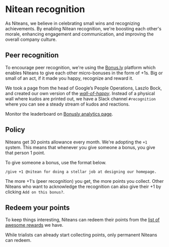 # Nitean recognition

As Niteans, we believe in celebrating small wins and recognizing achievements. By enabling Nitean recognition, we're boosting each other's morale, enhancing engagement and communication, and improving the overall company culture.

## Peer recognition

To encourage peer recognition, we're using the [Bonus.ly](https://bonus.ly/) platform which enables Niteans to give each other micro-bonuses in the form of +1s. Big or small of an act, if it made you happy, recognize and reward it.

We took a page from the head of Google’s People Operations, Laszlo Bock, and created our own version of the [_wall-of-happy_](https://plus.google.com/+LaszloBock/posts/UzxkRpkvyf7). Instead of a physical wall where kudos are printed out, we have a Slack channel `#recognition` where you can see a steady stream of kudos and reactions.

Monitor the leaderboard on [Bonusly analytics page](https://bonus.ly/analytics/leaderboards).

## Policy

Niteans get 30 points allowance every month. We're adopting the `+1` system. This means that whenever you give someone a bonus, you give that person 1 point.

To give someone a bonus, use the format below.

```
/give +1 @nitean for doing a stellar job at designing our homepage.
```

The more +1's (peer recognition) you get, the more points you collect. Other Niteans who want to acknowledge the recognition can also give their +1 by clicking `Add on this bonus?`.

## Redeem your points

To keep things interesting, Niteans can redeem their points from the [list of awesome rewards](https://bonus.ly/company/catalog_items?show=custom&country=SI) we have.

While trialists can already start collecting points, only permanent Niteans can redeem.
